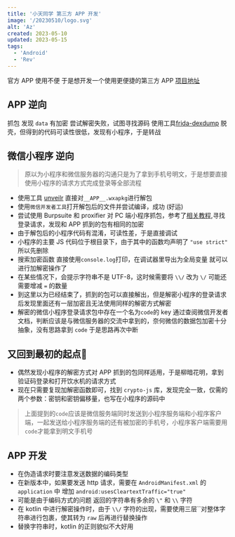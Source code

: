 ```yaml
---
title: '小天同学 第三方 APP 开发'
image: '/20230510/logo.svg'
alt: 'Az'
created: 2023-05-10
updated: 2023-05-15
tags:
  - 'Android'
  - 'Rev'
---
```


官方 APP 使用不便 于是想开发一个使用更便捷的第三方 APP [项目地址](https://github.com/aixiao0621/Duoheshui)

## APP 逆向

抓包 发现 `data` 有加密 尝试解密失败，试图寻找源码
使用工具[frida-dexdump](https://github.com/hluwa/frida-dexdump) 脱壳，但得到的代码可读性很低，发现有小程序，于是转战

## 微信小程序 逆向

>原以为小程序和微信服务器的沟通只是为了拿到手机号明文，于是想要直接使用小程序的请求方式完成登录等全部流程

- 使用工具 [unveilr](https://github.com/r3x5ur/unveilr) 直接对`__APP__.wxapkg`进行解包
- 使用`微信开发者工具`打开解包后的文件并尝试编译，成功 (好运)
- 尝试使用 Burpsuite 和 proxifier 对 PC 端小程序抓包，参考了[相关教程](https://blog.csdn.net/weixin_45031612/article/details/127416319),寻找登录请求，发现和 APP 抓到的包有相同的加密
- 由于解包后的小程序代码有混淆，可读性差，于是直接调试
- 小程序的主要 JS 代码位于根目录下，由于其中的函数均声明了 `"use strict"` 所以先删除
- 搜索加密函数 直接使用`console.log`打印，在调试器里导出为全局变量 就可以进行加解密操作了
- 在某些情况下，会提示字符串不是 UTF-8，这时候需要将 `\\/` 改为 `\/` 可能还需要增减 `=` 的数量
- 到这里以为已经结束了，抓到的包可以直接解出，但是解密小程序的登录请求后发现里面还有一层加密且无法使用同样的解密方式解密
- 解密的微信小程序登录请求包中存在一个名为`code`的 key 通过查阅微信开发者文档，判断应该是与微信服务器的交流中拿到的，奈何微信的数据包加密十分抽象，没有思路拿到 `code` 于是思路再次中断

## 又回到最初的起点🎵

- 偶然发现小程序的解密方式对 APP 抓到的包同样适用，于是柳暗花明，拿到验证码登录和打开饮水机的请求方式
- 现在只需要复现加解密函数即可，找到 `crypto-js` 库，发现完全一致，仅需的两个参数：密钥和密钥偏移量，也写在小程序的源码中

> 上面提到的`code`应该是微信服务端同时发送到小程序服务端和小程序客户端，一起发送给小程序服务端的还有被加密的手机号，小程序客户端需要用`code`才能拿到明文手机号

## APP 开发

- 在伪造请求时要注意发送数据的编码类型
- 在新版本中，如果要发送 http 请求，需要在 `AndroidManifest.xml` 的 `application` 中 增加 `android:usesCleartextTraffic="true"`
- 可能是由于编码方式的问题 返回的字符串有多余的 `\"` 和 `\\` 字符
- 在 kotlin 中进行解密操作时，由于 `\\/` 字符的出现，需要使用三层``对整体字符串进行包裹，使其转为 `raw` 后再进行替换操作
- 替换字符串时，kotlin 的正则貌似不大好用

